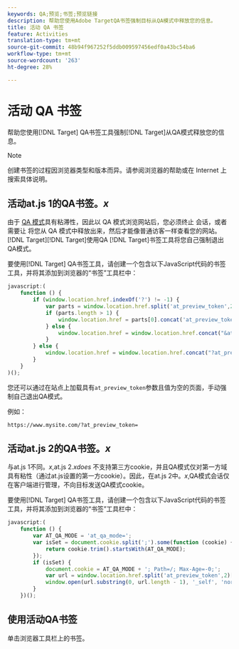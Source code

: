 ```yaml
---
keywords: QA;预览;书签;预览链接
description: 帮助您使用Adobe TargetQA书签强制目标从QA模式中释放您的信息。
title: 活动 QA 书签
feature: Activities
translation-type: tm+mt
source-git-commit: 48b94f967252f5ddb009597456edf0a43bc54ba6
workflow-type: tm+mt
source-wordcount: '263'
ht-degree: 28%

---
```



# 活动 QA 书签

帮助您使用[!DNL Target] QA书签工具强制[!DNL Target]从QA模式释放您的信息。

>[!NOTE]
>
>创建书签的过程因浏览器类型和版本而异。请参阅浏览器的帮助或在 Internet 上搜索具体说明。

## 活动at.js 1的QA书签。*x*

由于 [QA 模式](/help/c-activities/c-activity-qa/activity-qa.md)具有粘滞性，因此以 QA 模式浏览网站后，您必须终止 会话，或者需要让 将您从 QA 模式中释放出来，然后才能像普通访客一样查看您的网站。[!DNL Target][!DNL Target]使用QA [!DNL Target]书签工具将您自己强制退出QA模式。

要使用[!DNL Target] QA书签工具，请创建一个包含以下JavaScript代码的书签工具，并将其添加到浏览器的“书签”工具栏中：

```javascript
javascript:(
    function () {
        if (window.location.href.indexOf('?') != -1) {
            var parts = window.location.href.split('at_preview_token',2);
            if (parts.length > 1) {
                window.location.href = parts[0].concat('at_preview_token=');
            } else {
                window.location.href = window.location.href.concat("&at_preview_token=")
            }
        } else {
            window.location.href = window.location.href.concat("?at_preview_token=")
        }
    }
)();
```

您还可以通过在站点上加载具有`at_preview_token`参数且值为空的页面，手动强制自己退出QA模式。

例如：

`https://www.mysite.com/?at_preview_token=`

## 活动at.js 2的QA书签。*x*

与at.js 1不同。*x*,at.js 2.*xdoes* 不支持第三方cookie，并且QA模式仅对第一方域具有粘性（通过at.js设置的第一方cookie）。因此，在at.js 2中。*x*,QA模式会话仅在客户端进行管理，不向目标发送QA模式cookie。

要使用[!DNL Target] QA书签工具，请创建一个包含以下JavaScript代码的书签工具，并将其添加到浏览器的“书签”工具栏中：

```javascript
javascript:(
    function () {
        var AT_QA_MODE = 'at_qa_mode=';
        var isSet = document.cookie.split(';').some(function (cookie) {
            return cookie.trim().startsWith(AT_QA_MODE);
        });
        if (isSet) {
            document.cookie = AT_QA_MODE + '; Path=/; Max-Age=-0;';
            var url = window.location.href.split('at_preview_token',2)[0];
            window.open(url.substring(0, url.length - 1), '_self', 'noreferrer');
        }
    })();
```

## 使用活动QA书签

单击浏览器工具栏上的书签。

